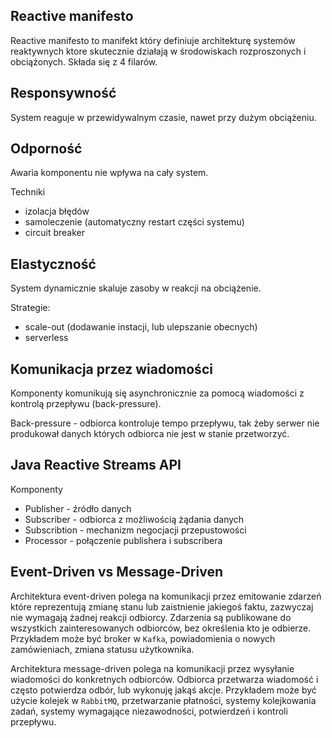 ## Reactive manifesto

Reactive manifesto to manifekt który definiuje architekturę systemów reaktywnych ktore skutecznie działają w środowiskach rozproszonych i obciążonych. 
Składa się z 4 filarów. 

## Responsywność 

System reaguje w przewidywalnym czasie, nawet przy dużym obciążeniu. 

## Odporność

Awaria komponentu nie wpływa na cały system. 

Techniki
- izolacja błędów
- samoleczenie (automatyczny restart części systemu)
- circuit breaker

## Elastyczność

System dynamicznie skaluje zasoby w reakcji na obciążenie. 

Strategie: 
- scale-out (dodawanie instacji, lub ulepszanie obecnych)
- serverless 

## Komunikacja przez wiadomości

Komponenty komunikują się asynchronicznie za pomocą wiadomości z kontrolą przepływu (back-pressure). 

Back-pressure - odbiorca kontroluje tempo przepływu, tak żeby serwer nie produkował danych których odbiorca nie jest w stanie przetworzyć. 

## Java Reactive Streams API

Komponenty
- Publisher - źródło danych
- Subscriber - odbiorca z możliwością żądania danych
- Subscribtion - mechanizm negocjacji przepustowości 
- Processor - połączenie publishera i subscribera

## Event-Driven vs Message-Driven

Architektura event-driven polega na komunikacji przez emitowanie zdarzeń które reprezentują zmianę stanu lub zaistnienie jakiegoś faktu, zazwyczaj nie wymagają żadnej reakcji odbiorcy. Zdarzenia są publikowane do wszystkich zainteresowanych odbiorców, bez określenia kto je odbierze. Przykładem może być broker w `Kafka`, powiadomienia o nowych zamówieniach, zmiana statusu użytkownika. 

Architektura message-driven polega na komunikacji przez wysyłanie wiadomości do konkretnych odbiorców. Odbiorca przetwarza wiadomość i często potwierdza odbór, lub wykonuję jakąś akcje. Przykładem może być użycie kolejek w `RabbitMQ`, przetwarzanie płatności, systemy kolejkowania zadań, systemy wymagające niezawodności, potwierdzeń i kontroli przepływu. 